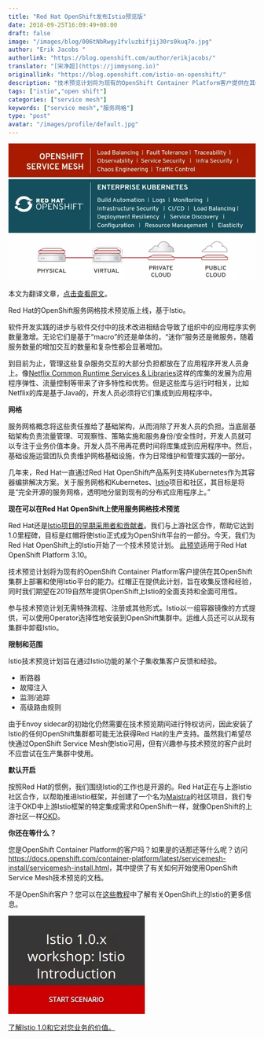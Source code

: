 ```yaml
---
title: "Red Hat OpenShift发布Istio预览版"
date: 2018-09-25T16:09:49+08:00
draft: false
image: "/images/blog/006tNbRwgy1fvluzbifjij30rs0kuq7o.jpg"
author: "Erik Jacobs "
authorlink: "https://blog.openshift.com/author/erikjacobs/"
translator: "[宋净超](https://jimmysong.io)"
originallink: "https://blog.openshift.com/istio-on-openshift/"
description: "技术预览计划将为现有的OpenShift Container Platform客户提供在其OpenShift集群上部署和使用Istio平台的能力。红帽正在提供此计划，旨在收集反馈和经验，同时Red Hat期望在2019自然年提供OpenShift上Istio的全面支持和全面可用性。"
tags: ["istio","open shift"]
categories: ["service mesh"]
keywords: ["service mesh","服务网格"]
type: "post"
avatar: "/images/profile/default.jpg"
---
```


![](006tNbRwgy1fvlunzpjrsj30lq0c00v0.jpg)

本文为翻译文章，[点击查看原文](https://blog.openshift.com/istio-on-openshift/)。

Red Hat的OpenShift服务网格技术预览版上线，基于Istio。

软件开发实践的进步与软件交付中的技术改进相结合导致了组织中的应用程序实例数量激增。无论它们是基于“macro”的还是单体的，“迷你”服务还是微服务，随着服务数量的增加交互的数量和复杂性都会显著增加。

到目前为止，管理这些复杂服务交互的大部分负担都放在了应用程序开发人员身上。像[Netflix Common Runtime Services & Libraries](https://netflix.github.io/)这样的库集的发展为应用程序弹性、流量控制等带来了许多特性和优势。但是这些库与运行时相关，比如Netflix的库是基于Java的，开发人员必须将它们集成到应用程序中。

**网格**

服务网格概念将这些责任推给了基础架构，从而消除了开发人员的负担。当底层基础架构负责流量管理、可观察性、策略实施和服务身份/安全性时，开发人员就可以专注于业务价值本身。开发人员不用再花费时间将库集成到应用程序中。然后，基础设施运营团队负责维护网格基础设施，作为日常维护和管理实践的一部分。

几年来，Red Hat一直通过Red Hat OpenShift产品系列支持Kubernetes作为其容器编排解决方案。关于服务网格和Kubernetes、[Istio](https://www.redhat.com/en/blog/connecting-and-managing-microservices-istio-10-kubernetes)项目和社区，其目标是将是“完全开源的服务网格，透明地分层到现有的分布式应用程序上。”

**现在可以在Red Hat OpenShift上使用服务网格技术预览**

Red Hat还是[Istio项目的早期采用者和贡献者](https://blog.openshift.com/red-hat-istio-launch/)。我们与上游社区合作，帮助它达到1.0里程碑，目标是红帽将使Istio正式成为OpenShift平台的一部分。今天，我们为Red Hat OpenShift上的Istio开始了一个技术预览计划。 [此预览](https://docs.openshift.com/container-platform/3.10/servicemesh-install/servicemesh-install.html)适用于Red Hat OpenShift Platform 3.10。

技术预览计划将为现有的OpenShift Container Platform客户提供在其OpenShift集群上部署和使用Istio平台的能力。红帽正在提供此计划，旨在收集反馈和经验，同时我们期望在2019自然年提供OpenShift上Istio的全面支持和全面可用性。

参与技术预览计划无需特殊流程、注册或其他形式。Istio以一组容器镜像的方式提供，可以使用Operator选择性地安装到OpenShift集群中。运维人员还可以从现有集群中卸载Istio。

**限制和范围**

Istio技术预览计划旨在通过Istio功能的某个子集收集客户反馈和经验。

- 断路器
- 故障注入
- 监测/追踪
- 高级路由规则

由于Envoy sidecar的初始化仍然需要在技术预览期间进行特权访问，因此安装了Istio的任何OpenShift集群都可能无法获得Red Hat的生产支持。虽然我们希望尽快通过OpenShift Service Mesh使Istio可用，但有兴趣参与技术预览的客户此时不应尝试在生产集群中使用。

**默认开启**

按照Red Hat的惯例，我们围绕Istio的工作也是开源的。Red Hat正在与上游Istio社区合作，以帮助推进Istio框架，并创建了一个名为[Maistra](http://maistra.io/)的社区项目，我们专注于OKD中上游Istio框架的特定集成需求和OpenShift一样，就像OpenShift的上游社区一样[OKD](https://www.okd.io/)。

**你还在等什么？**

您是OpenShift Container Platform的客户吗？如果是的话那还等什么呢？访问<https://docs.openshift.com/container-platform/latest/servicemesh-install/servicemesh-install.html>，其中提供了有关如何开始使用OpenShift Service Mesh技术预览的文档。

不是OpenShift客户？您可以在[这些教程](https://learn.openshift.com/servicemesh/)中了解有关OpenShift上的Istio的更多信息。

![](006tNbRwgy1fvluo924mpj307r05kaa8.jpg)

[了解Istio 1.0和它对您业务的价值。](https://learn.openshift.com/servicemesh/1-introduction)
